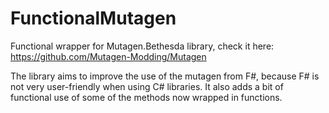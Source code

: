 # FunctionalMutagen

Functional wrapper for Mutagen.Bethesda library, check it here: https://github.com/Mutagen-Modding/Mutagen 

The library aims to improve the use of the mutagen from F#, because F# is not very user-friendly when using C# libraries. It also adds a bit of functional use of some of the methods now wrapped in functions.